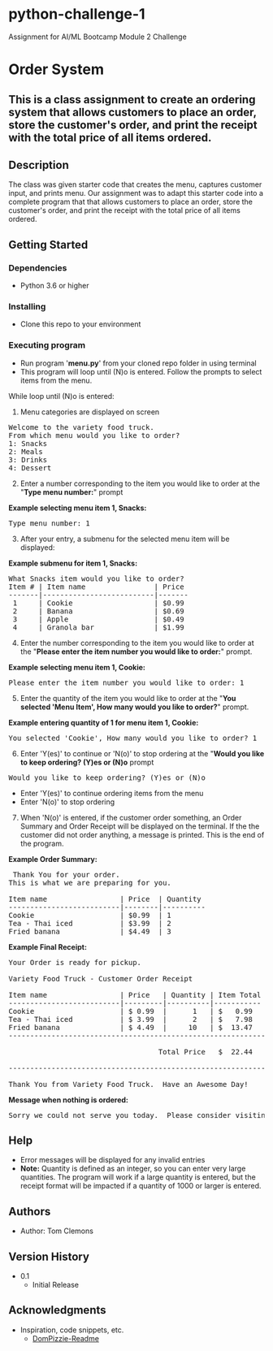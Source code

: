 # python-challenge-1
Assignment for AI/ML Bootcamp Module 2 Challenge
# Order System

This is a class assignment to create an ordering system that allows customers to place an order, store the customer's order, and print the receipt with the total price of all items ordered.
---------------------------------------------------------------------

## Description

The class was given starter code that creates the menu, captures customer input, and prints menu.  Our assignment was to adapt this starter code into a complete program that that allows customers to place an order, store the customer's order, and print the receipt with the total price of all items ordered.

## Getting Started

### Dependencies

- Python 3.6 or higher

### Installing

- Clone this repo to your environment

### Executing program

- Run program '**menu.py**' from your cloned repo folder in using terminal
- This program will loop until (N)o is entered.  Follow the prompts to select items from the menu.

While loop until (N)o is entered:

1. Menu categories are displayed on screen
<pre>Welcome to the variety food truck.
From which menu would you like to order?
1: Snacks
2: Meals
3: Drinks
4: Dessert
</pre>

2. Enter a number corresponding to the item you would like to order at the "**Type menu number:**" prompt

**Example selecting menu item 1, Snacks:**

<pre>Type menu number: 1
</pre>

3. After your entry, a submenu for the selected menu item will be displayed:

**Example submenu for item 1, Snacks:**

<pre>What Snacks item would you like to order?
Item # | Item name                | Price
-------|--------------------------|-------
 1     | Cookie                   | $0.99
 2     | Banana                   | $0.69
 3     | Apple                    | $0.49
 4     | Granola bar              | $1.99
</pre>

4. Enter the number corresponding to the item you would like to order at the "**Please enter the item number you would like to order:**" prompt.

**Example selecting menu item 1, Cookie:**

<pre>Please enter the item number you would like to order: 1
</pre>

5. Enter the quantity of the item you would like to order at the "**You selected 'Menu Item', How many would you like to order?**" prompt.

**Example entering quantity of 1 for menu item 1, Cookie:**

<pre>You selected 'Cookie', How many would you like to order? 1
</pre>

6. Enter 'Y(es)' to continue or 'N(o)' to stop ordering at the "**Would you like to keep ordering? (Y)es or (N)o** prompt

<pre>Would you like to keep ordering? (Y)es or (N)o
</pre>

-  Enter 'Y(es)' to continue ordering items from the menu
-  Enter 'N(o)' to stop ordering

7. When 'N(o)' is entered, if the customer order something, an Order Summary and Order Receipt will be displayed on the terminal.  If the the customer did not order anything, a message is printed.  This is the end of the program.

**Example Order Summary:**

<pre> Thank You for your order.
This is what we are preparing for you.

Item name                 | Price  | Quantity
--------------------------|--------|----------
Cookie                    | $0.99  | 1
Tea - Thai iced           | $3.99  | 2
Fried banana              | $4.49  | 3
</pre>

**Example Final Receipt:**

<pre>Your Order is ready for pickup.

Variety Food Truck - Customer Order Receipt

Item name                 | Price   | Quantity | Item Total
--------------------------|---------|----------|-----------
Cookie                    | $ 0.99  |      1   | $   0.99
Tea - Thai iced           | $ 3.99  |      2   | $   7.98
Fried banana              | $ 4.49  |     10   | $  13.47
------------------------------------------------------------

                                   Total Price   $  22.44

------------------------------------------------------------

Thank You from Variety Food Truck.  Have an Awesome Day!
</pre>

**Message when nothing is ordered:**

<pre>Sorry we could not serve you today.  Please consider visiting us again.
</pre>


## Help

- Error messages will be displayed for any invalid entries
- **Note:**  Quantity is defined as an integer, so you can enter very large quantities.  The program will work if a large quantity is entered, but the receipt format will be impacted if a quantity of 1000 or larger is entered.

## Authors

- Author:  Tom Clemons

## Version History

- 0.1
    - Initial Release

## Acknowledgments

- Inspiration, code snippets, etc.
  - [DomPizzie-Readme](https://gist.github.com/DomPizzie/7a5ff55ffa9081f2de27c315f5018afc "DonPIzzie-Readme")
